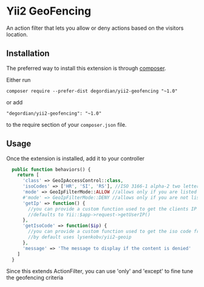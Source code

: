 Yii2 GeoFencing
======================
An action filter that lets you allow or deny actions based on the visitors location.

Installation
------------

The preferred way to install this extension is through [composer](http://getcomposer.org/download/).

Either run

```
composer require --prefer-dist degordian/yii2-geofencing "~1.0"
```

or add

```
"degordian/yii2-geofencing": "~1.0"
```

to the require section of your `composer.json` file.


Usage
-----

Once the extension is installed, add it to your controller

```php
  public function behaviors() {
    return [
      'class' => GeoIpAccessControl::class,
      'isoCodes' => ['HR', 'SI', 'RS'], //ISO 3166-1 alpha-2 two letter country code
      'mode' => GeoIpFilterMode::ALLOW //allows only if you are listed in isoCodes,
      #'mode' => GeoIpFilterMode::DENY //allows only if you are not listed in isoCodes
      'getIp' => function() {
        //you can provide a custom function used to get the clients IP
        //defaults to Yii::$app->request->getUserIP()
      },
      'getIsoCode' => function($ip) {
        //you can provide a custom function used to get the iso code from the clients IP
        //by default uses lysenkobv/yii2-geoip
      },
      'message' => 'The message to display if the content is denied'
    ]
  }
```
Since this extends ActionFilter, you can use 'only' and 'except' to fine tune the geofencing criteria
